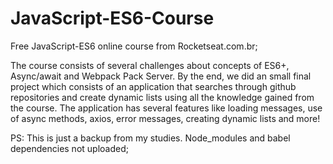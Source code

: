 # JavaScript-ES6-Course
Free JavaScript-ES6 online course from Rocketseat.com.br;

The course consists of several challenges about concepts of ES6+, Async/await and Webpack Pack Server.
By the end, we did an small final project which consists of an application that searches through github repositories and create dynamic lists using all the knowledge gained from the course. The application has several features like loading messages, use of async methods, axios, error messages, creating dynamic lists and more!

PS: This is just a backup from my studies. Node_modules and babel dependencies not uploaded;
